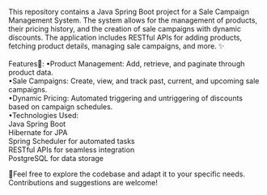 This repository contains a Java Spring Boot project for a Sale Campaign Management System. The system allows for the management of products, their pricing history, and the creation of sale campaigns with dynamic discounts. The application includes RESTful APIs for adding products, fetching product details, managing sale campaigns, and more.
✨
</br>
</br>
Features🔐:
•Product Management: Add, retrieve, and paginate through product data.
</br>
•Sale Campaigns: Create, view, and track past, current, and upcoming sale campaigns.
</br>
•Dynamic Pricing: Automated triggering and untriggering of discounts based on campaign schedules.
</br>
•Technologies Used:
</br>
  Java Spring Boot
</br>
  Hibernate for JPA
</br>
  Spring Scheduler for automated tasks
</br>
  RESTful APIs for seamless integration
</br>
  PostgreSQL for data storage
  
🔆Feel free to explore the codebase and adapt it to your specific needs. Contributions and suggestions are welcome!
